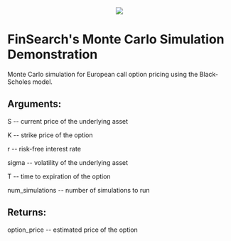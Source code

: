 <div align=center>
<img src='https://badges.strrl.dev/visits//Aviteshmurmu19/FinSearch'>
</div>

# FinSearch's Monte Carlo Simulation Demonstration
Monte Carlo simulation for European call option pricing using the Black-Scholes model.

## Arguments:
S -- current price of the underlying asset

K -- strike price of the option

r -- risk-free interest rate

sigma -- volatility of the underlying asset

T -- time to expiration of the option

num_simulations -- number of simulations to run

## Returns:
option_price -- estimated price of the option
